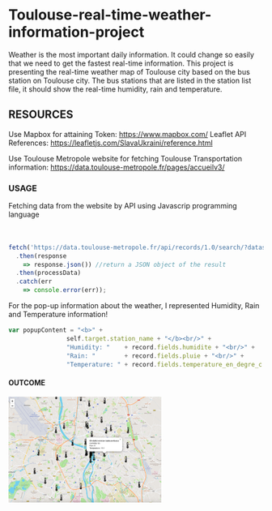 # Toulouse-real-time-weather-information-project

Weather is the most important daily information. It could change so easily that we need to get the fastest real-time information. 
This project is presenting the real-time weather map of Toulouse city based on the bus station on Toulouse city.
The bus stations that are listed in the station list file, it should show the real-time humidity, rain and temperature.


## RESOURCES
Use Mapbox for attaining Token: https://www.mapbox.com/ 
Leaflet API References: https://leafletjs.com/SlavaUkraini/reference.html

Use Toulouse Metropole website for fetching Toulouse Transportation information: https://data.toulouse-metropole.fr/pages/accueilv3/

### USAGE
Fetching data from the website by API using Javascrip programming language
```  javascript


fetch('https://data.toulouse-metropole.fr/api/records/1.0/search/?dataset=stations-meteo-en-place&rows=54')
  .then(response 
    => response.json()) //return a JSON object of the result
  .then(processData)
  .catch(err 
    => console.error(err));

```

For the pop-up information about the weather, I represented Humidity, Rain and Temperature information!
``` javascript
var popupContent = "<b>" + 
                self.target.station_name + "</b><br/>" +
                "Humidity: "    + record.fields.humidite + "<br/>" +
                "Rain: "        + record.fields.pluie + "<br/>" +
                "Temperature: " + record.fields.temperature_en_degre_c + "<br/>";
```

#### OUTCOME
<img src="/outcome_screenshot.png" width="60%" height="50%" title="Toulouse Real-time Weather Map" alt="Toulouse Real-time Weather Map"></img>

